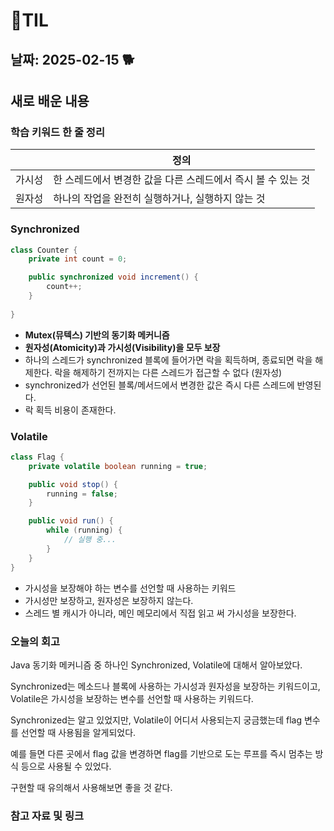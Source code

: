 # 🧾TIL
## 날짜: 2025-02-15 🐕


## 새로 배운 내용

### 학습 키워드 한 줄 정리


|  | 정의 |
| --- | --- |
| 가시성 | 한 스레드에서 변경한 값을 다른 스레드에서 즉시 볼 수 있는 것 |
| 원자성 |  하나의 작업을 완전히 실행하거나, 실행하지 않는 것 |

### Synchronized

```java
class Counter {
    private int count = 0;

    public synchronized void increment() {
        count++;
    }
    
}
```

- **Mutex(뮤텍스) 기반의 동기화 메커니즘**
- **원자성(Atomicity)과 가시성(Visibility)을 모두 보장**
- 하나의 스레드가 synchronized 블록에 들어가면 락을 획득하며, 종료되면 락을 해제한다. 락을 해제하기 전까지는 다른 스레드가 접근할 수 없다 (원자성)
- synchronized가 선언된 블록/메서드에서 변경한 값은 즉시 다른 스레드에 반영된다.
- 락 획득 비용이 존재한다.

### Volatile

```java
class Flag {
    private volatile boolean running = true;

    public void stop() {
        running = false;
    }

    public void run() {
        while (running) {
            // 실행 중...
        }
    }
}
```

- 가시성을 보장해야 하는 변수를 선언할 때 사용하는 키워드
- 가시성만 보장하고, 원자성은 보장하지 않는다.
- 스레드 별 캐시가 아니라, 메인 메모리에서 직접 읽고 써 가시성을 보장한다.


### 오늘의 회고

Java 동기화 메커니즘 중 하나인 Synchronized, Volatile에 대해서 알아보았다.

Synchronized는 메소드나 블록에 사용하는 가시성과 원자성을 보장하는 키워드이고,
Volatile은 가시성을 보장하는 변수를 선언할 때 사용하는 키워드다.

Synchronized는 알고 있었지만, Volatile이 어디서 사용되는지 궁금했는데 flag 변수를 선언할 때 사용됨을 알게되었다. 

예를 들면 다른 곳에서 flag 값을 변경하면 flag를 기반으로 도는 루프를 즉시 멈추는 방식 등으로 사용될 수 있었다.

구현할 때 유의해서 사용해보면 좋을 것 같다.


### 참고 자료 및 링크
